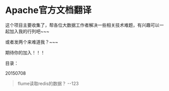 # Apache官方文档翻译

这个项目主要收集了，帮各位大数据工作者解决一些相关技术难题，有兴趣可以一起加入我的行列吧~~~


或者发两个来难道我？~~~


期待你的加入！！！



目录：

20150708
>flume读取redis的数据？  --123
